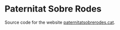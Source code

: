 # Paternitat Sobre Rodes

Source code for the website [paternitatsobrerodes.cat](https://paternitatsobrerodes.cat).
